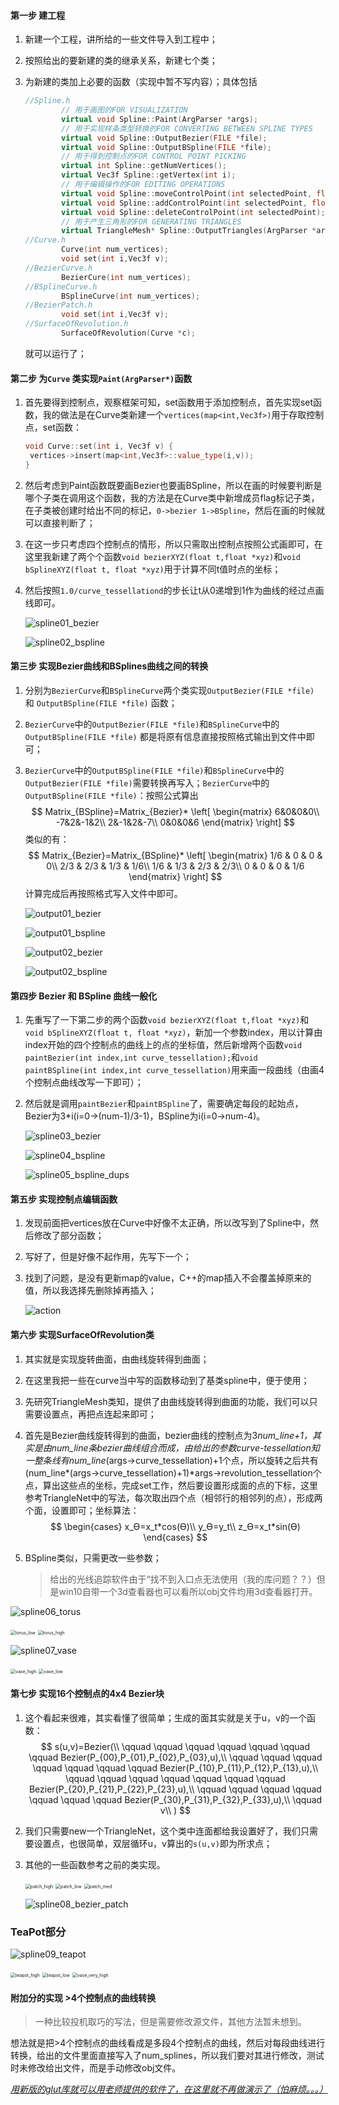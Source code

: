 #### 第一步 建工程

1. 新建一个工程，讲所给的一些文件导入到工程中；

2. 按照给出的要新建的类的继承关系，新建七个类；

3. 为新建的类加上必要的函数（实现中暂不写内容）；具体包括

   ```c++
   //Spline.h
           // 用于画图的FOR VISUALIZATION
           virtual void Spline::Paint(ArgParser *args);
           // 用于实现样条类型转换的FOR CONVERTING BETWEEN SPLINE TYPES
           virtual void Spline::OutputBezier(FILE *file);
           virtual void Spline::OutputBSpline(FILE *file);
           // 用于得到控制点的FOR CONTROL POINT PICKING
           virtual int Spline::getNumVertices();
           virtual Vec3f Spline::getVertex(int i);
           // 用于编辑操作的FOR EDITING OPERATIONS
           virtual void Spline::moveControlPoint(int selectedPoint, float x, float y);
           virtual void Spline::addControlPoint(int selectedPoint, float x, float y);
           virtual void Spline::deleteControlPoint(int selectedPoint);
           // 用于产生三角形的FOR GENERATING TRIANGLES
           virtual TriangleMesh* Spline::OutputTriangles(ArgParser *args);
   //Curve.h
           Curve(int num_vertices);
           void set(int i,Vec3f v);
   //BezierCurve.h
           BezierCure(int num_vertices);
   //BSplineCurve.h
           BSplineCurve(int num_vertices);
   //BezierPatch.h
           void set(int i,Vec3f v);
   //SurfaceOfRevolution.h
           SurfaceOfRevolution(Curve *c);
   ```
   
   就可以运行了；

#### 第二步 为`Curve` 类实现`Paint(ArgParser*)`函数

1. 首先要得到控制点，观察框架可知，set函数用于添加控制点，首先实现set函数，我的做法是在Curve类新建一个`vertices(map<int,Vec3f>)`用于存取控制点，set函数：

   ```c++
   void Curve::set(int i, Vec3f v) {
   	vertices->insert(map<int,Vec3f>::value_type(i,v));
   }
   ```

2. 然后考虑到Paint函数既要画Bezier也要画BSpline，所以在画的时候要判断是哪个子类在调用这个函数，我的方法是在Curve类中新增成员flag标记子类，在子类被创建时给出不同的标记，`0->bezier 1->BSpline`，然后在画的时候就可以直接判断了；

3. 在这一步只考虑四个控制点的情形，所以只需取出控制点按照公式画即可，在这里我新建了两个个函数`void bezierXYZ(float t,float *xyz)`和`void bSplineXYZ(float t, float *xyz)`用于计算不同t值时点的坐标；

4. 然后按照`1.0/curve_tessellationd`的步长让t从0递增到1作为曲线的经过点画线即可。

   ![spline01_bezier](./img/spline01_bezier.png)

   ![spline02_bspline](./img/spline02_bspline.png)

#### 第三步 实现Bezier曲线和BSplines曲线之间的转换

1. 分别为`BezierCurve`和`BSplineCurve`两个类实现`OutputBezier(FILE *file)` 和 `OutputBSpline(FILE *file)` 函数；

2. `BezierCurve`中的`OutputBezier(FILE *file)`和`BSplineCurve`中的 `OutputBSpline(FILE *file)` 都是将原有信息直接按照格式输出到文件中即可；

3. `BezierCurve`中的`OutputBSpline(FILE *file)`和`BSplineCurve`中的`OutputBezier(FILE *file)`需要转换再写入；`BezierCurve`中的`OutputBSpline(FILE *file)`：按照公式算出
   $$
   Matrix_{BSpline}=Matrix_{Bezier}*
   \left[
   \begin{matrix}
   6&0&0&0\\
   -7&2&-1&2\\
   2&-1&2&-7\\
   0&0&0&6
   \end{matrix}
   \right]
   $$
   类似的有：
   $$
   Matrix_{Bezier}=Matrix_{BSpline}*
   \left[
   \begin{matrix}
   1/6 & 0 & 0 & 0\\
   2/3 & 2/3 & 1/3 & 1/6\\
   1/6 & 1/3 & 2/3 & 2/3\\
   0 & 0 & 0 & 1/6
   \end{matrix}
   \right]
   $$
   计算完成后再按照格式写入文件中即可。
   
   ![output01_bezier](./img/output01_bezier.png)
   
   ![output01_bspline](./img/output01_bspline.png)
   
   ![output02_bezier](./img/output02_bezier.png)
   
   ![output02_bspline](./img/output02_bspline.png)

#### 第四步 Bezier 和 BSpline 曲线一般化

1. 先重写了一下第二步的两个函数`void bezierXYZ(float t,float *xyz)`和`void bSplineXYZ(float t, float *xyz)`，新加一个参数index，用以计算由index开始的四个控制点的曲线上的点的坐标值，然后新增两个函数`void paintBezier(int index,int curve_tessellation);`和`void paintBSpline(int index,int curve_tessellation)`用来画一段曲线（由画4个控制点曲线改写一下即可）；

2. 然后就是调用`paintBezier`和`paintBSpline`了，需要确定每段的起始点，Bezier为3*i(i=0->(num-1)/3-1)，BSpline为i(i=0->num-4)。

   ![spline03_bezier](./img/spline03_bezier.png)

   ![spline04_bspline](./img/spline04_bspline.png)

   ![spline05_bspline_dups](./img/spline05_bspline_dups.png)

#### 第五步 实现控制点编辑函数

1. 发现前面把vertices放在Curve中好像不太正确，所以改写到了Spline中，然后修改了部分函数；

2. 写好了，但是好像不起作用，先写下一个；

3. 找到了问题，是没有更新map的value，C++的map插入不会覆盖掉原来的值，所以我选择先删除掉再插入；

   ![action](./img/action.gif)

#### 第六步 实现SurfaceOfRevolution类

1. 其实就是实现旋转曲面，由曲线旋转得到曲面；

2. 在这里我把一些在curve当中写的函数移动到了基类spline中，便于使用；

3. 先研究TriangleMesh类知，提供了由曲线旋转得到曲面的功能，我们可以只需要设置点，再把点连起来即可；

4. 首先是Bezier曲线旋转得到的曲面，bezier曲线的控制点为3*num_line+1，其实是由num_line条bezier曲线组合而成，由给出的参数curve-tessellation知一整条线有num_line*(args->curve_tessellation)+1个点，所以旋转之后共有(num_line*(args->curve_tessellation)+1)*args->revolution_tessellation个点，算出这些点的坐标，完成set工作，然后要设置形成面的点的下标，这里参考TriangleNet中的写法，每次取出四个点（相邻行的相邻列的点），形成两个面，设置即可；坐标算法：
   $$
   \begin{cases}
   x_Ө=x_t*cos(Ө)\\
   y_Ө=y_t\\
   z_Ө=x_t*sin(Ө)
   \end{cases}
   $$
   
5. BSpline类似，只需更改一些参数；

   > 给出的光线追踪软件由于“找不到入口点无法使用（我的库问题？？）但是win10自带一个3d查看器也可以看所以obj文件均用3d查看器打开。

![spline06_torus](./img/spline06_torus.png)

<img src="./img/torus_low.png" alt="torus_low" style="zoom:50%;" />

<img src="./img/torus_high.png" alt="torus_high" style="zoom:50%;" />

![spline07_vase](./img/spline07_vase.png)

<img src="./img/vase_high.png" alt="vase_high" style="zoom: 50%;" />

<img src="./img/vase_low.png" alt="vase_low" style="zoom:50%;" />

#### 第七步 实现16个控制点的4x4 Bezier块

1. 这个看起来很难，其实看懂了很简单；生成的面其实就是关于u，v的一个函数：
   $$
   s(u,v)=Bezier(\\
   \qquad \qquad \qquad \qquad \qquad \qquad \qquad Bezier(P_{00},P_{01},P_{02},P_{03},u),\\
   \qquad \qquad \qquad \qquad \qquad \qquad \qquad Bezier(P_{10},P_{11},P_{12},P_{13},u),\\
   \qquad \qquad \qquad \qquad \qquad \qquad \qquad Bezier(P_{20},P_{21},P_{22},P_{23},u),\\
   \qquad \qquad \qquad \qquad \qquad \qquad \qquad Bezier(P_{30},P_{31},P_{32},P_{33},u),\\
   \qquad v\\
   )
   $$

2. 我们只需要new一个TriangleNet，这个类中连面都给我设置好了，我们只需要设置点，也很简单，双层循环u，v算出的`s(u,v)`即为所求点；

3. 其他的一些函数参考之前的类实现。

   <img src="./img/patch_high.png" alt="patch_high" style="zoom:50%;" />

   <img src="./img/patch_low.png" alt="patch_low" style="zoom:50%;" />

   <img src="./img/patch_med.png" alt="patch_med" style="zoom:50%;" />

   ![spline08_bezier_patch](./img/spline08_bezier_patch.png)

### TeaPot部分

![spline09_teapot](./img/spline09_teapot.png)

<img src="./img/teapot_high.png" alt="teapot_high" style="zoom:50%;" />

<img src="./img/teapot_low.png" alt="teapot_low" style="zoom:50%;" />

<img src="./img/vase_very_high.png" alt="vase_very_high" style="zoom:50%;" />

#### 附加分的实现 >4个控制点的曲线转换

> 一种比较投机取巧的写法，但是需要修改源文件，其他方法暂未想到。

想法就是把>4个控制点的曲线看成是多段4个控制点的曲线，然后对每段曲线进行转换，给出的文件里面直接写入了num_splines，所以我们要对其进行修改，测试时未修改给出文件，而是手动修改obj文件。



*<u>用新版的glut库就可以用老师提供的软件了，在这里就不再做演示了（怕麻烦。。。）</u>*